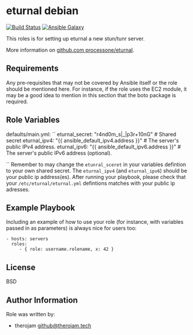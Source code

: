 eturnal debian
==============

[![Build Status](https://api.travis-ci.com/therojam/ansible-role-eturnal.svg?branch=master)](https://travis-ci.org/therojam/ansible-role-eturnal) 
[![Ansible Galaxy](http://img.shields.io/badge/ansible--galaxy-eturnal-blue.svg)](https://galaxy.ansible.com/therojam/eturnal)

This roles is for setting up eturnal a new stun/tunr server.

More information on [github.com processone/eturnal](https://github.com/processone/eturnal).


Requirements
------------

Any pre-requisites that may not be covered by Ansible itself or the role should be mentioned here. For instance, if the role uses the EC2 module, it may be a good idea to mention in this section that the boto package is required.

Role Variables
--------------

defaults/main.yml:
``
eturnal_secret: "r4nd0m_s|_|p3r+10nG"               # Shared secret 
eturnal_ipv4: "{{ ansible_default_ipv4.address }}" # The server's public IPv4 address.
eturnal_ipv6: "{{ ansible_default_ipv6.address }}" # The server's public IPv6 address (optional).

``
Remember to may change the `etunral_sceret` in your variables defintion to your own shared secret.
The `eturnal_ipv4` (and `eturnal_ipv6`) should be your public ip address(es). After running your playbook, please check that your `/etc/eturnal/eturnal.yml` defintions matches with your public ip adresses.


Example Playbook
----------------

Including an example of how to use your role (for instance, with variables passed in as parameters) is always nice for users too:

    - hosts: servers
      roles:
         - { role: username.rolename, x: 42 }

License
-------

BSD

Author Information
------------------
Role was written by:

* therojam <github@therojam.tech> 


